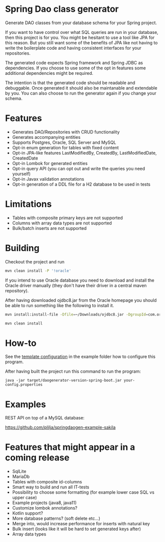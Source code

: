 # Spring Dao class generator

Generate DAO classes from your database schema for your Spring project. 

If you want to have control over what SQL queries are run in your database,
then this project is for you. You might be hesitant to use a tool like JPA
for this reason. But you still want some of the benefits of JPA
like not having to write the boilerplate code and having consistent interfaces
for your repositories.

The generated code expects Spring framework and Spring JDBC as dependencies.
If you choose to use some of the opt in features some additional dependencies
might be required.

The intention is that the generated code should be readable and debuggable.
Once generated it should also be maintanable and extendable by you. You
can also choose to run the generator again if you change your schema.

# Features

* Generates DAO/Repositories with CRUD functionality
* Generates accompanying entities
* Supports Postgres, Oracle, SQL Server and MySQL
* Opt-in enum generation for tables with fixed content
* Opt-in JPA-like features LastModifiedBy, CreatedBy, LastModifiedDate, CreatedDate
* Opt-in Lombok for generated entities
* Opt-in query API (you can opt out and write the queries you need yourself)
* Opt-in Javax validation annotations
* Opt-in generation of a DDL file for a H2 database to be used in tests

# Limitations

* Tables with composite primary keys are not supported
* Columns with array data types are not supported
* Bulk/batch inserts are not supported

# Building

Checkout the project and run
```bash
mvn clean install -P '!oracle'
```
If you intend to use Oracle database you need to download and install the Oracle driver manually (they don't have their driver in a central maven repository). 

After having downloaded ojdbc8.jar from the Oracle homepage you should be able to run something like the following to install it.
```bash
mvn install:install-file -Dfile=~/Downloads/ojdbc8.jar -DgroupId=com.oracle -DartifactId=ojdbc8 -Dversion=12.2.0.1 -Dpackaging=jar 

mvn clean install
```

# How-to

See the [template configuration](https://github.com/plilja/spring-dao-codegen/blob/master/examples/template.properties) in the example folder how to configure this program.

After having built the project run this command to run the program:
```
java -jar target/daogenerator-version-spring-boot.jar your-config.properties
```

# Examples

REST API on top of a MySQL database:

https://github.com/plilja/springdaogen-example-sakila

# Features that might appear in a coming release

* SqlLite
* MariaDb
* Tables with composite id-columns
* Smart way to build and run all IT-tests
* Possibility to choose some formatting (for example lower case SQL vs upper case)
* Example projects (java8, java11)
* Customize lombok annotations?
* Kotlin support?
* More database patterns? (soft delete etc...)
* Merge into, would increase performance for inserts with natural key
* Bulk insert (looks like it will be hard to set generated keys after)
* Array data types
